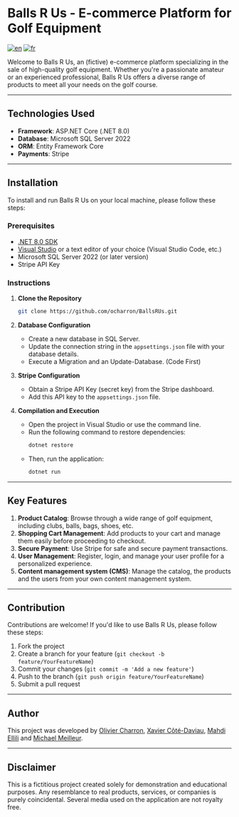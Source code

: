 # Balls R Us - E-commerce Platform for Golf Equipment

[![en](https://img.shields.io/badge/lang-en-red.svg)](https://github.com/ocharron/BallsRUs/blob/master/README.md)
[![fr](https://img.shields.io/badge/lang-fr-blue.svg)](https://github.com/ocharron/BallsRUs/blob/master/README_fr.md)

Welcome to Balls R Us, an (fictive) e-commerce platform specializing in the sale of high-quality golf equipment. Whether you're a passionate amateur or an experienced professional, Balls R Us offers a diverse range of products to meet all your needs on the golf course.

---

## Technologies Used

- **Framework**: ASP.NET Core (.NET 8.0)
- **Database**: Microsoft SQL Server 2022
- **ORM**: Entity Framework Core
- **Payments**: Stripe

---

## Installation

To install and run Balls R Us on your local machine, please follow these steps:

### Prerequisites

- [.NET 8.0 SDK](https://dotnet.microsoft.com/download/dotnet/8.0)
- [Visual Studio](https://visualstudio.microsoft.com/downloads/) or a text editor of your choice (Visual Studio Code, etc.)
- Microsoft SQL Server 2022 (or later version)
- Stripe API Key

### Instructions

1. **Clone the Repository**
   ```bash
   git clone https://github.com/ocharron/BallsRUs.git
   ```

2. **Database Configuration**
   - Create a new database in SQL Server.
   - Update the connection string in the `appsettings.json` file with your database details.
   - Execute a Migration and an Update-Database. (Code First)

3. **Stripe Configuration**
   - Obtain a Stripe API Key (secret key) from the Stripe dashboard.
   - Add this API key to the `appsettings.json` file.

4. **Compilation and Execution**
   - Open the project in Visual Studio or use the command line.
   - Run the following command to restore dependencies:
     ```bash
     dotnet restore
     ```
   - Then, run the application:
     ```bash
     dotnet run
     ```

---

## Key Features

1. **Product Catalog**: Browse through a wide range of golf equipment, including clubs, balls, bags, shoes, etc.
2. **Shopping Cart Management**: Add products to your cart and manage them easily before proceeding to checkout.
3. **Secure Payment**: Use Stripe for safe and secure payment transactions.
4. **User Management**: Register, login, and manage your user profile for a personalized experience.
5. **Content management system (CMS)**: Manage the catalog, the products and the users from your own content management system.

---

## Contribution

Contributions are welcome! If you'd like to use Balls R Us, please follow these steps:

1. Fork the project
2. Create a branch for your feature (`git checkout -b feature/YourFeatureName`)
3. Commit your changes (`git commit -m 'Add a new feature'`)
4. Push to the branch (`git push origin feature/YourFeatureName`)
5. Submit a pull request

---

## Author

This project was developed by [Olivier Charron](https://github.com/ocharron), [Xavier Côté-Daviau](https://github.com/xavcd), [Mahdi Ellili](https://github.com/mahdilili) and [Michael Meilleur](https://github.com/MichaelMeilleur).

---

## Disclaimer

This is a fictitious project created solely for demonstration and educational purposes. Any resemblance to real products, services, or companies is purely coincidental. Several media used on the application are not royalty free.